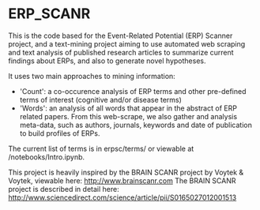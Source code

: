 # ERP_SCANR

This is the code based for the Event-Related Potential (ERP) Scanner project, and a text-mining project aiming to use automated web scraping and text analysis of published research articles to summarize current findings about ERPs, and also to generate novel hypotheses. 

It uses two main approaches to mining information:
- 'Count': a co-occurence analysis of ERP terms and other pre-defined terms of interest (cognitive and/or disease terms)
- 'Words': an analysis of all words that appear in the abstract of ERP related papers. From this web-scrape, we also gather and analysis meta-data, such as authors, journals, keywords and date of publication to build profiles of ERPs. 

The current list of terms is in erpsc/terms/ or viewable at /notebooks/Intro.ipynb.

This project is heavily inspired by the BRAIN SCANR project by Voytek & Voytek, viewable here: http://www.brainscanr.com
The BRAIN SCANR project is described in detail here: http://www.sciencedirect.com/science/article/pii/S0165027012001513

